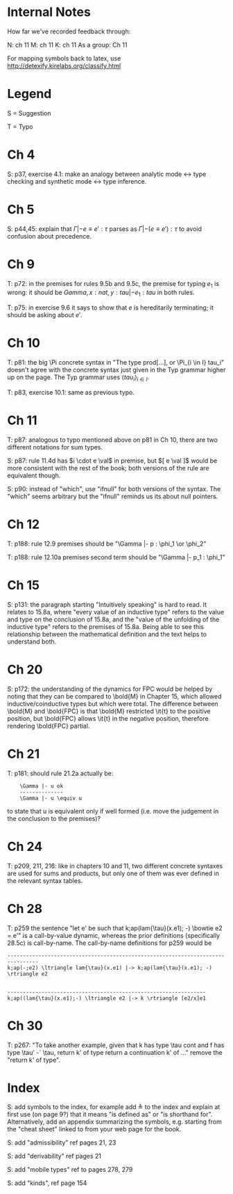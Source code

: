 # Internal Notes

How far we've recorded feedback through:

N: ch 11
M: ch 11
K: ch 11
As a group: Ch 11
 
For mapping symbols back to latex, use
http://detexify.kirelabs.org/classify.html


# Legend

S = Suggestion

T = Typo

# Ch 4
S: p37, exercise 4.1: make an analogy between analytic mode <-> type
checking and synthetic mode <-> type inference.

# Ch 5
S: p44,45: explain that $\Gamma |- e \equiv e' : \tau$ parses as 
$\Gamma |- (e \equiv e') : \tau$ to avoid confusion about precedence.

# Ch 9

T: p72: in the premises for rules 9.5b and 9.5c, the premise for
typing $e_1$ is wrong: it should be $Gamma, x : nat, y : tau |- e_1 : tau$
in both rules.

T: p75: in exercise 9.6 it says to show that $e$ is hereditarily
terminating; it should be asking about $e'$.

# Ch 10

T: p81: the big \Pi concrete syntax in "The type prod[...], or \Pi_{i
\in I} tau_i" doesn't agree with the concrete syntax just given in
the Typ grammar higher up on the page. The Typ grammar uses
$\langle tau_i \rangle_{i \in I}$.

T: p83, exercise 10.1: same as previous typo.

# Ch 11

T: p87: analogous to typo mentioned above on p81 in Ch 10, there are
two different notations for sum types.

S: p87: rule 11.4d has $i \cdot e \val$ in premise, but $[ e \val ]$
would be more consistent with the rest of the book; both versions of
the rule are equivalent though.

S: p90: instead of "which", use "ifnull" for both versions of the
syntax. The "which" seems arbitrary but the "ifnull" reminds us its
about null pointers.

# Ch 12

T: p188: rule 12.9 premises should be "\Gamma |- p : \phi_1 \or \phi_2"

T: p188: rule 12.10a premises second term should be "\Gamma |- p_1 : \phi_1"

# Ch 15

S: p131: the paragraph starting "Intuitively speaking" is hard to
read.  It relates to 15.8a, where "every value of an inductive type"
refers to the value and type on the conclusion of 15.8a, and the
"value of the unfolding of the inductive type" refers to the premises
of 15.8a.  Being able to see this relationship between the
mathematical definition and the text helps to understand both.

# Ch 20

S: p172: the understanding of the dynamics for FPC would be helped by
noting that they can be compared to \bold{M} in Chapter 15, which
allowed inductive/coinductive types but which were total.  The
difference between \bold{M} and \bold{FPC} is that \bold{M} restricted
\it{t} to the positive position, but \bold{FPC} allows \it{t} in the
negative position, therefore rendering \bold{FPC} partial.

# Ch 21

T: p181: should rule 21.2a actually be:

        \Gamma |- u ok
        --------------
        \Gamma |- u \equiv u

   to state that u is equivalent only if well formed (i.e. move the
   judgement in the conclusion to the premises)?

# Ch 24

T: p209, 211, 216: like in chapters 10 and 11, two different concrete
syntaxes are used for sums and products, but only one of them was ever
defined in the relevant syntax tables.

# Ch 28

T: p259 the sentence "let e' be such that k;ap(lam{\tau}(x.e1); -)
\bowtie e2 = e'" is a call-by-value dynamic, whereas the prior
definitions (specifically 28.5c) is call-by-name.  The call-by-name
definitions for p259 would be

    --------------------------------------------------------------------------------
    k;ap(-;e2) \ltriangle lam{\tau}(x.e1) |-> k;ap(lam{\tau}(x.e1); -) \rtriangle e2


    ----------------------------------------------------------------
    k;ap((lam{\tau}(x.e1);-) \ltriangle e2 |-> k \rtriangle [e2/x]e1

# Ch 30

T: p267: "To take another example, given that k has type \tau cont and
f has type \tau' -` \tau, return k' of type return a continuation k'
of ..."  remove the "return k' of type".

# Index

S: add symbols to the index, for example add $\triangleq$ to the index
and explain at first use (on page 9?) that it means "is defined as" or
"is shorthand for". Alternatively, add an appendix summarizing the
symbols, e.g. starting from the "cheat sheet" linked to from your web
page for the book.

S: add "admissibility" ref pages 21, 23

S: add "derivability" ref pages 21

S: add "mobile types" ref to pages 278, 279

S: add "kinds", ref page 154
